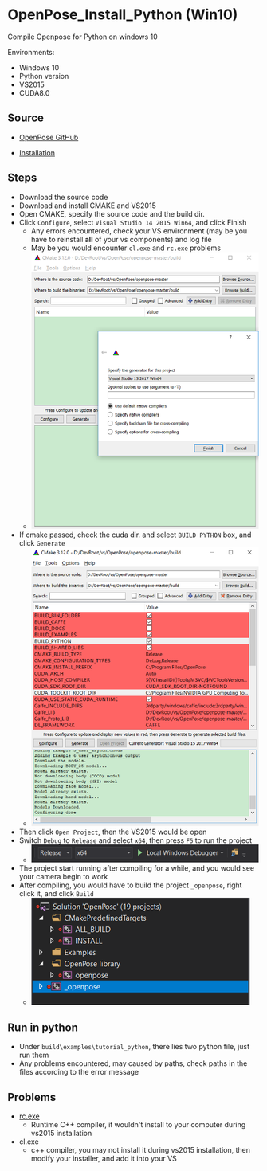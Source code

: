 # OpenPose_Install_Python (Win10)

Compile Openpose for Python on windows 10

Environments:

- Windows 10
- Python version
- VS2015
- CUDA8.0

## Source

- [OpenPose GitHub](https://github.com/CMU-Perceptual-Computing-Lab/openpose)

- [Installation](https://github.com/CMU-Perceptual-Computing-Lab/openpose/blob/master/doc/installation.md)

## Steps
- Download the source code
- Download and install CMAKE and VS2015
- Open CMAKE, specify the source code and the build dir.
- Click `Configure`, select `Visual Studio 14 2015 Win64`, and click Finish
  - Any errors encountered, check your VS environment (may be you have to reinstall **all** of your vs components) and log file
  - May be you would encounter `cl.exe` and `rc.exe` problems
  - ![cmake01](https://github.com/giker17/OpenPose_Install_Python/blob/master/openpose_install00.PNG)
- If cmake passed, check the cuda dir. and select `BUILD PYTHON` box, and click `Generate`
  - ![cmake02](https://github.com/giker17/OpenPose_Install_Python/blob/master/openpose_install01.PNG)
- Then click `Open Project`, then the VS2015 would be open
- Switch `Debug` to `Release` and select `x64`, then press `F5` to run the project
  - ![vs01](https://github.com/giker17/OpenPose_Install_Python/blob/master/openpose_install02.PNG)
- The project start running after compiling for a while, and you would see your camera begin to work
- After compiling, you would have to build the project `_openpose`, right click it, and click `Build`
  - ![vs02](https://github.com/giker17/OpenPose_Install_Python/blob/master/openpose_install03.PNG)

## Run in python
- Under `build\examples\tutorial_python`, there lies two python file, just run them
- Any problems encountered, may caused by paths, check paths in the files according to the error message

## Problems
- [rc.exe](https://stackoverflow.com/questions/14372706/visual-studio-cant-build-due-to-rc-exe)
  - Runtime C++ compiler, it wouldn't install to your computer during vs2015 installation
- cl.exe
  - c++ compiler, you may not install it during vs2015 installation, then modify your installer, and add it into your VS


